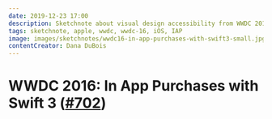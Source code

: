 ```yaml
---
date: 2019-12-23 17:00
description: Sketchnote about visual design accessibility from WWDC 2016
tags: sketchnote, apple, wwdc, wwdc-16, iOS, IAP
image: images/sketchnotes/wwdc16-in-app-purchases-with-swift3-small.jpg
contentCreator: Dana DuBois
---
```


# WWDC 2016: In App Purchases with Swift 3 ([#702](https://developer.apple.com/videos/play/wwdc2016/702/))
